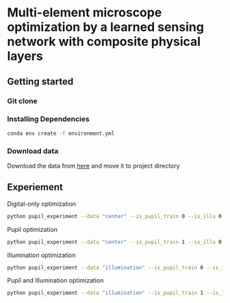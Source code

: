 # Multi-element microscope optimization by a learned sensing network with composite physical layers

## Getting started
### Git clone

### Installing Dependencies
```bash
conda env create -f environment.yml
```

### Download data
Download the data from [here](https://figshare.com/articles/dataset/pupil-and-illumination/12777542) and move it to project directory

## Experiement
Digital-only optimization
```bash
python pupil_experiment --data "center" --is_pupil_train 0 --is_illu 0
```

Pupil optimization
```bash
python pupil_experiment --data "center" --is_pupil_train 1 --is_illu 0
```

Illumination optimization
```bash
python pupil_experiment --data "illumination" --is_pupil_train 0 --is_illu 1
```

Pupil and Illumination optimization
```bash
python pupil_experiment --data "illumination" --is_pupil_train 1 --is_illu 1
```
